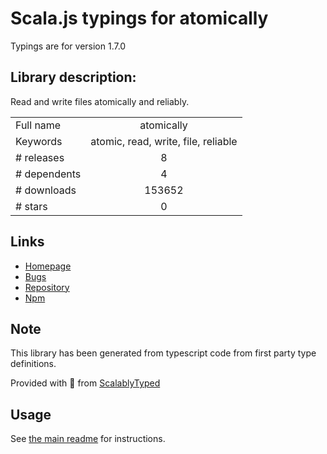 
# Scala.js typings for atomically

Typings are for version 1.7.0

## Library description:
Read and write files atomically and reliably.

|                    |                 |
| ------------------ | :-------------: |
| Full name          | atomically |
| Keywords           | atomic, read, write, file, reliable |
| # releases         | 8 |
| # dependents       | 4 |
| # downloads        | 153652 |
| # stars            | 0 |

## Links
- [Homepage](https://github.com/fabiospampinato/atomically#readme)
- [Bugs](https://github.com/fabiospampinato/atomically/issues)
- [Repository](https://github.com/fabiospampinato/atomically)
- [Npm](https://www.npmjs.com/package/atomically)
    


## Note
This library has been generated from typescript code from first party type definitions.

Provided with :purple_heart: from [ScalablyTyped](https://github.com/oyvindberg/ScalablyTyped)

## Usage
See [the main readme](../../readme.md) for instructions.


